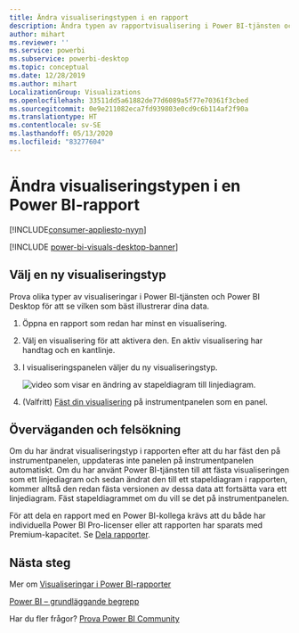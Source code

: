 ```yaml
---
title: Ändra visualiseringstypen i en rapport
description: Ändra typen av rapportvisualisering i Power BI-tjänsten och Power BI Desktop
author: mihart
ms.reviewer: ''
ms.service: powerbi
ms.subservice: powerbi-desktop
ms.topic: conceptual
ms.date: 12/28/2019
ms.author: mihart
LocalizationGroup: Visualizations
ms.openlocfilehash: 33511dd5a61882de77d6089a5f77e70361f3cbed
ms.sourcegitcommit: 0e9e211082eca7fd939803e0cd9c6b114af2f90a
ms.translationtype: HT
ms.contentlocale: sv-SE
ms.lasthandoff: 05/13/2020
ms.locfileid: "83277604"
---
```

# <a name="change-the-type-of-visualization-in-a-power-bi-report"></a>Ändra visualiseringstypen i en Power BI-rapport

[!INCLUDE[consumer-appliesto-nyyn](../includes/consumer-appliesto-nyyn.md)]    

[!INCLUDE [power-bi-visuals-desktop-banner](../includes/power-bi-visuals-desktop-banner.md)]

## <a name="select-a-new-visualization-type"></a>Välj en ny visualiseringstyp

Prova olika typer av visualiseringar i Power BI-tjänsten och Power BI Desktop för att se vilken som bäst illustrerar dina data. 

1. Öppna en rapport som redan har minst en visualisering.   
2. Välj en visualisering för att aktivera den. En aktiv visualisering har handtag och en kantlinje.    
3. I visualiseringspanelen väljer du ny visualiseringstyp. 
   
   ![video som visar en ändring av stapeldiagram till linjediagram](media/power-bi-report-change-visualization-type/change-viz/change-viz.gif).
4. (Valfritt) [Fäst din visualisering](../create-reports/service-dashboard-pin-tile-from-report.md) på instrumentpanelen som en panel. 

## <a name="considerations-and-troubleshooting"></a>Överväganden och felsökning
Om du har ändrat visualiseringstyp i rapporten efter att du har fäst den på instrumentpanelen, uppdateras inte panelen på instrumentpanelen automatiskt. Om du har använt Power BI-tjänsten till att fästa visualiseringen som ett linjediagram och sedan ändrat den till ett stapeldiagram i rapporten, kommer alltså den redan fästa versionen av dessa data att fortsätta vara ett linjediagram. Fäst stapeldiagrammet om du vill se det på instrumentpanelen.

För att dela en rapport med en Power BI-kollega krävs att du både har individuella Power BI Pro-licenser eller att rapporten har sparats med Premium-kapacitet. Se [Dela rapporter](../collaborate-share/service-share-reports.md).

## <a name="next-steps"></a>Nästa steg
Mer om [Visualiseringar i Power BI-rapporter](power-bi-report-visualizations.md)

[Power BI – grundläggande begrepp](../consumer/end-user-basic-concepts.md)

Har du fler frågor? [Prova Power BI Community](https://community.powerbi.com/)

